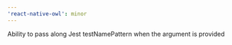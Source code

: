 ```yaml
---
'react-native-owl': minor
---
```


Ability to pass along Jest testNamePattern when the argument is provided
